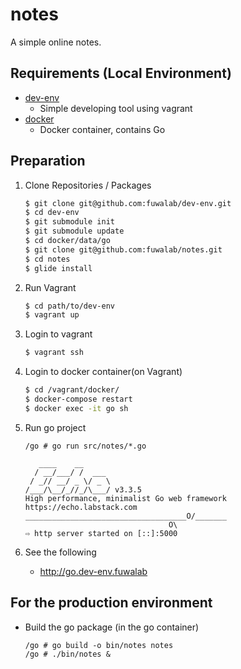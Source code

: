 # notes
A simple online notes.

## Requirements (Local Environment)
- [dev-env](https://github.com/fuwalab/dev-env)
    - Simple developing tool using vagrant
- [docker](https://github.com/fuwalab/docker)
    - Docker container, contains Go

## Preparation

1. Clone Repositories / Packages
    ```bash
    $ git clone git@github.com:fuwalab/dev-env.git
    $ cd dev-env
    $ git submodule init
    $ git submodule update
    $ cd docker/data/go
    $ git clone git@github.com:fuwalab/notes.git
    $ cd notes
    $ glide install
    ```

1. Run Vagrant
    ```bash
    $ cd path/to/dev-env
    $ vagrant up
    ```
1. Login to vagrant
    ```bash
    $ vagrant ssh
    ```

1. Login to docker container(on Vagrant)
    ```bash
    $ cd /vagrant/docker/
    $ docker-compose restart
    $ docker exec -it go sh
    ```
    
1. Run go project
    ```
    /go # go run src/notes/*.go

       ____    __
      / __/___/ /  ___
     / _// __/ _ \/ _ \
    /___/\__/_//_/\___/ v3.3.5
    High performance, minimalist Go web framework
    https://echo.labstack.com
    ____________________________________O/_______
                                    O\
    ⇨ http server started on [::]:5000
    ```

1. See the following
    - http://go.dev-env.fuwalab
    
## For the production environment
- Build the go package (in the go container)
    ```
    /go # go build -o bin/notes notes
    /go # ./bin/notes &
    ```
    